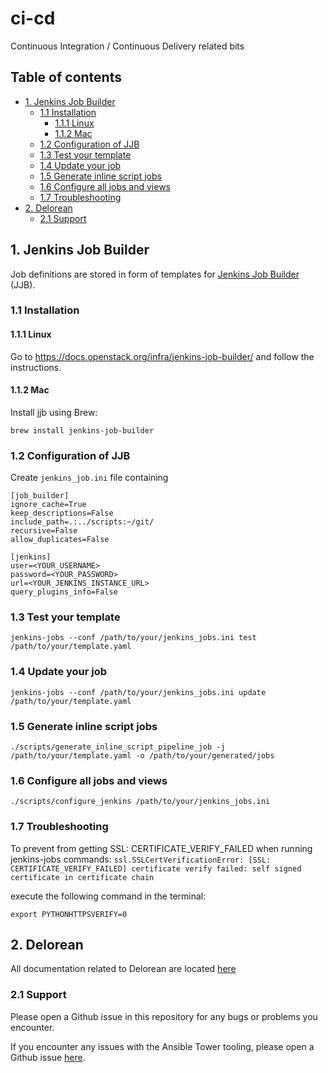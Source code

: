 # ci-cd
Continuous Integration / Continuous Delivery related bits

## Table of contents
- [1. Jenkins Job Builder](#1-jenkins-job-builder)
  - [1.1 Installation](#11-installation)
    - [1.1.1 Linux](#111-linux)
    - [1.1.2 Mac](#112-mac)
  - [1.2 Configuration of JJB](#12-configuration-of-jjb)
  - [1.3 Test your template](#13-test-your-template)
  - [1.4 Update your job](#14-update-your-job)
  - [1.5 Generate inline script jobs](#15-generate-inline-script-jobs)
  - [1.6 Configure all jobs and views](#16-configure-all-jobs-and-views)
  - [1.7 Troubleshooting](#17-troubleshooting)
- [2. Delorean](#2-delorean)
  - [2.1 Support](#21-support)

## 1. Jenkins Job Builder
Job definitions are stored in form of templates for [Jenkins Job Builder](https://docs.openstack.org/infra/jenkins-job-builder/) (JJB). 

### 1.1 Installation

#### 1.1.1 Linux
Go to https://docs.openstack.org/infra/jenkins-job-builder/ and follow the instructions.

#### 1.1.2 Mac
Install jjb using Brew:

`brew install jenkins-job-builder`

### 1.2 Configuration of JJB
Create `jenkins_job.ini` file containing
```
[job_builder]
ignore_cache=True
keep_descriptions=False
include_path=.:../scripts:~/git/
recursive=False
allow_duplicates=False

[jenkins]
user=<YOUR_USERNAME>
password=<YOUR_PASSWORD>
url=<YOUR_JENKINS_INSTANCE_URL>
query_plugins_info=False
```

### 1.3 Test your template
```
jenkins-jobs --conf /path/to/your/jenkins_jobs.ini test /path/to/your/template.yaml
```

### 1.4 Update your job
```
jenkins-jobs --conf /path/to/your/jenkins_jobs.ini update /path/to/your/template.yaml
```

### 1.5 Generate inline script jobs
```
./scripts/generate_inline_script_pipeline_job -j /path/to/your/template.yaml -o /path/to/your/generated/jobs
```

### 1.6 Configure all jobs and views
```
./scripts/configure_jenkins /path/to/your/jenkins_jobs.ini
```

### 1.7 Troubleshooting
To prevent from getting SSL: CERTIFICATE_VERIFY_FAILED when running jenkins-jobs commands:
`ssl.SSLCertVerificationError: [SSL: CERTIFICATE_VERIFY_FAILED] certificate verify failed: self signed certificate in certificate chain`

execute the following command in the terminal:

```
export PYTHONHTTPSVERIFY=0
```

## 2. Delorean

All documentation related to Delorean are located [here](docs/README.md)

### 2.1 Support

Please open a Github issue in this repository for any bugs or problems you encounter.

If you encounter any issues with the Ansible Tower tooling, please open a Github issue [here](https://github.com/integr8ly/ansible-tower-configuration).